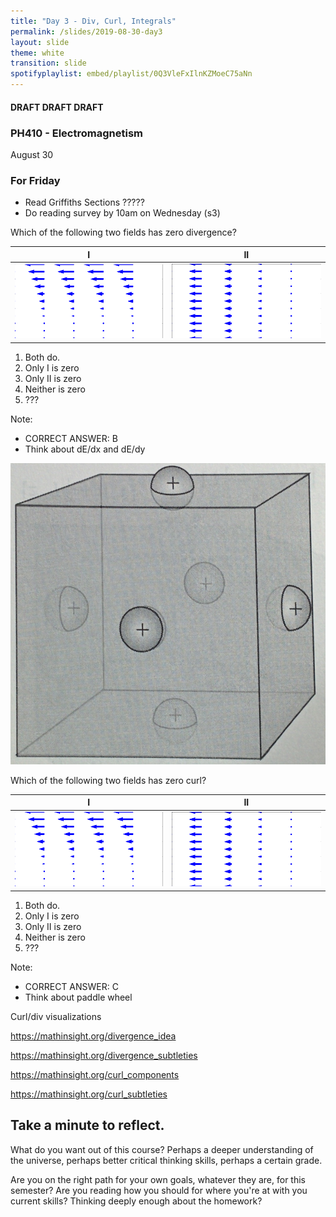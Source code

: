 ```yaml
---
title: "Day 3 - Div, Curl, Integrals"
permalink: /slides/2019-08-30-day3
layout: slide
theme: white
transition: slide
spotifyplaylist: embed/playlist/0Q3VleFxIlnKZMoeC75aNn
---
```


<section data-markdown="">
		
#### DRAFT DRAFT DRAFT
    
### PH410 - Electromagnetism

August 30
 <!--this doesn't work... {% include spotifyplaylist.html id=page.spotifyplaylist %}-->
</section>


<section data-markdown="">

### For Friday
- Read Griffiths Sections ?????
- Do reading survey by 10am on Wednesday (s3)
	
</section>



<section data-markdown>

Which of the following two fields has zero divergence?

| I | II |
|:-:|:-:|
| ![alt text](../images/d2-leftfield.png "Logo Title Text 1") | ![alt text](../images/d2-rightfield.png "Logo Title Text 1")  |

1. Both do.
2. Only I is zero
3. Only II is zero
4. Neither is zero
5. ???

Note:
* CORRECT ANSWER: B
* Think about dE/dx and dE/dy
</section>

<section data-markdown>
	
![alt text](../images/d2-divmeter.png "Logo Title Text 1") 
	
</section>
<section data-markdown>

Which of the following two fields has zero curl?

| I | II |
|:-:|:-:|
| ![alt text](../images/d2-leftfield.png "Logo Title Text 1") | ![alt text](../images/d2-rightfield.png "Logo Title Text 1")  |

1. Both do.
2. Only I is zero
3. Only II is zero
4. Neither is zero
5. ???

Note:
* CORRECT ANSWER: C
* Think about paddle wheel
</section>
<section data-markdown>

Curl/div visualizations 

https://mathinsight.org/divergence_idea

https://mathinsight.org/divergence_subtleties

https://mathinsight.org/curl_components

https://mathinsight.org/curl_subtleties

</section>
<section data-markdown="">

## Take a minute to reflect.
What do you want out of this course? Perhaps a deeper understanding of the universe, perhaps better critical thinking skills, perhaps a certain grade. 

Are you on the right path for your own goals, whatever they are, for this semester? Are you reading how you should for where you're at with you current skills? Thinking deeply enough about the homework? 

</section>
